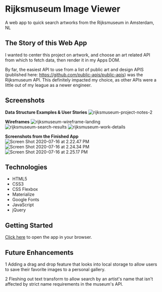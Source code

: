 
# Rijksmuseum Image Viewer

A web app to quick search artworks from the Rijksmuseum in Amsterdam, NL

## The Story of this Web App
I wanted to center this project on artwork, and choose an art related API from which to fetch data, then render it in my Apps DOM. 

By far, the easiest API to use from a list of public art and design APIS (published here: https://github.com/public-apis/public-apis) was the Rijksmuseum API. This definitely impacted my choice, as other APIs were a little out of my league as a newer engineer.

## Screenshots
**Data Structure Examples & User Stories**
![rijksmuseum-project-notes-2](https://i.imgur.com/cMc0ZQy.png)

**Wireframes**
![rijksmuseum-wireframe-landing](https://i.imgur.com/ibFpEuP.png)
![rijksmuseum-search-results](https://i.imgur.com/DkRVpYJ.png)
![rijksmuseum-work-details](https://i.imgur.com/I1he3Xl.png)

**Screenshots from the Finished App**
![Screen Shot 2020-07-16 at 2.22.47 PM](https://i.imgur.com/vN8lAMZ.png)
![Screen Shot 2020-07-16 at 2.24.34 PM](https://i.imgur.com/dWDZufK.png)
![Screen Shot 2020-07-16 at 2.25.17 PM](https://i.imgur.com/cCVODaf.png)

## Technologies
* HTML5
* CSS3
* CSS Flexbox
* Materialize
* Google Fonts
* JavaScript
* jQuery

## Getting Started

 [Click here](https://chas-e.github.io/rijksmuseum-image-viewer/) to open the app in your browser.

## Future Enhancements
1 Adding a drag and drop feature that looks into local storage to allow users to save their favorite images to a personal gallery.

2 Fleshing out text transform to allow search by an artist's name that isn't affected by strict name requirements in the museum's API.
